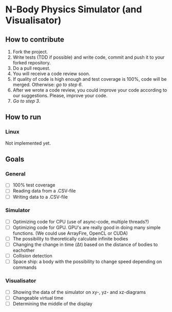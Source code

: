 # N-Body Physics Simulator (and Visualisator)

## How to contribute

1. Fork the project.
2. Write tests (TDD if possible) and write code, commit and push it to your forked repository.
3. Do a pull request.
4. You will receive a code review soon.
5. If quality of code is high enough and test coverage is 100%, code will be merged. Otherwise: *go to step 6*.
6. After we wrote a code review, you could improve your code according to our suggestions. Please, improve your code.
7. *Go to step 3*.

## How to run
### Linux
Not implemented yet.

## Goals
### General
- [ ] 100% test coverage
- [ ] Reading data from a .CSV-file
- [ ] Writing data to a .CSV-file
### Simulator
- [ ] Optimizing code for CPU (use of async-code, multiple threads?)
- [ ] Optimizing code for GPU. GPU's are really good in doing many simple functions. (We could use ArrayFire, OpenCL or CUDA)
- [ ] The possibility to theoretically calculate infinite bodies
- [ ] Changing the change in time (Δt) based on the distance of bodies to eachother
- [ ] Collision detection
- [ ] Space ship: a body with the possibility to change speed depending on commands
### Visualisator
- [ ] Showing the data of the simulator on xy-, yz- and xz-diagrams
- [ ] Changeable virtual time
- [ ] Determining the middle of the display